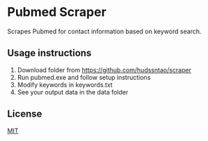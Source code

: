 # Pubmed Scraper

Scrapes Pubmed for contact information based on keyword search.

## Usage instructions

1. Download folder from https://github.com/hudssntao/scraper
2. Run pubmed.exe and follow setup instructions
3. Modify keywords in keywords.txt
4. See your output data in the data folder

## License

[MIT](https://choosealicense.com/licenses/mit/)
